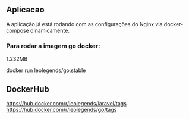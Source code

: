 ## Aplicacao

A aplicação já está rodando com as configurações do Nginx via docker-compose dinamicamente.

### Para rodar a imagem go docker:

1.232MB

docker run leolegends/go:stable  

## DockerHub

https://hub.docker.com/r/leolegends/laravel/tags
https://hub.docker.com/r/leolegends/go/tags


